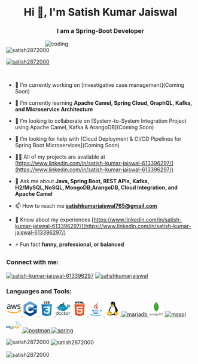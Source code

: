 <h1 align="center">Hi 👋, I'm Satish Kumar Jaiswal</h1>
<h3 align="center">I am a Spring-Boot Developer</h3>
<img align="right" alt="coding" width="400" src = "[https://encrypted-tbn0.gstatic.com/images?q=tbn:ANd9GcQeFgG4rzRMjJhRwxXDxktcibPItP7XOGNaRQ&s](https://encrypted-tbn0.gstatic.com/images?q=tbn:ANd9GcTQTI6PdmUJ5okMBv55VE3XLbh8VCJZotkIhw&s)">
<p align="left"> <img src="https://komarev.com/ghpvc/?username=satish2872000&label=Profile%20views&color=0e75b6&style=flat" alt="satish2872000" /> </p>

<p align="left"> <a href="https://github.com/ryo-ma/github-profile-trophy"><img src="https://github-profile-trophy.vercel.app/?username=satish2872000" alt="satish2872000" /></a> </p>

<p align="left"> <a href="https://twitter.com/" target="blank"><img src="https://img.shields.io/twitter/follow/?logo=twitter&style=for-the-badge" alt="" /></a> </p>

- 🔭 I’m currently working on [investigative case management](Coming Soon)

- 🌱 I’m currently learning **Apache Camel, Spring Cloud, GraphQL, Kafka, and Microservice Architecture**

- 👯 I’m looking to collaborate on [System-to-System Integration Project using Apache Camel, Kafka & ArangoDB](Coming Soon)

- 🤝 I’m looking for help with [Cloud Deployment & CI/CD Pipelines for Spring Boot Microservices](Coming Soon)

- 👨‍💻 All of my projects are available at [https://www.linkedin.com/in/satish-kumar-jaiswal-613396297/](https://www.linkedin.com/in/satish-kumar-jaiswal-613396297/)

- 💬 Ask me about **Java, Spring Boot, REST APIs, Kafka, H2/MySQL,NoSQL, MongoDB,ArangoDB, Cloud Integration, and Apache Camel**

- 📫 How to reach me **satishkumarjaiswal765@gmail.com**

- 📄 Know about my experiences [https://www.linkedin.com/in/satish-kumar-jaiswal-613396297/](https://www.linkedin.com/in/satish-kumar-jaiswal-613396297/)

- ⚡ Fun fact **funny, professional, or balanced**

<h3 align="left">Connect with me:</h3>
<p align="left">
<a href="https://linkedin.com/in/satish-kumar-jaiswal-613396297" target="blank"><img align="center" src="https://raw.githubusercontent.com/rahuldkjain/github-profile-readme-generator/master/src/images/icons/Social/linked-in-alt.svg" alt="satish-kumar-jaiswal-613396297" height="30" width="40" /></a>
<a href="https://fb.com/satishkumarjaiswal" target="blank"><img align="center" src="https://raw.githubusercontent.com/rahuldkjain/github-profile-readme-generator/master/src/images/icons/Social/facebook.svg" alt="satishkumarjaiswal" height="30" width="40" /></a>
</p>

<h3 align="left">Languages and Tools:</h3>
<p align="left"> <a href="https://aws.amazon.com" target="_blank" rel="noreferrer"> <img src="https://raw.githubusercontent.com/devicons/devicon/master/icons/amazonwebservices/amazonwebservices-original-wordmark.svg" alt="aws" width="40" height="40"/> </a> <a href="https://www.w3schools.com/cpp/" target="_blank" rel="noreferrer"> <img src="https://raw.githubusercontent.com/devicons/devicon/master/icons/cplusplus/cplusplus-original.svg" alt="cplusplus" width="40" height="40"/> </a> <a href="https://www.w3schools.com/css/" target="_blank" rel="noreferrer"> <img src="https://raw.githubusercontent.com/devicons/devicon/master/icons/css3/css3-original-wordmark.svg" alt="css3" width="40" height="40"/> </a> <a href="https://www.docker.com/" target="_blank" rel="noreferrer"> <img src="https://raw.githubusercontent.com/devicons/devicon/master/icons/docker/docker-original-wordmark.svg" alt="docker" width="40" height="40"/> </a> <a href="https://www.w3.org/html/" target="_blank" rel="noreferrer"> <img src="https://raw.githubusercontent.com/devicons/devicon/master/icons/html5/html5-original-wordmark.svg" alt="html5" width="40" height="40"/> </a> <a href="https://www.java.com" target="_blank" rel="noreferrer"> <img src="https://raw.githubusercontent.com/devicons/devicon/master/icons/java/java-original.svg" alt="java" width="40" height="40"/> </a> <a href="https://www.linux.org/" target="_blank" rel="noreferrer"> <img src="https://raw.githubusercontent.com/devicons/devicon/master/icons/linux/linux-original.svg" alt="linux" width="40" height="40"/> </a> <a href="https://mariadb.org/" target="_blank" rel="noreferrer"> <img src="https://www.vectorlogo.zone/logos/mariadb/mariadb-icon.svg" alt="mariadb" width="40" height="40"/> </a> <a href="https://www.mongodb.com/" target="_blank" rel="noreferrer"> <img src="https://raw.githubusercontent.com/devicons/devicon/master/icons/mongodb/mongodb-original-wordmark.svg" alt="mongodb" width="40" height="40"/> </a> <a href="https://www.microsoft.com/en-us/sql-server" target="_blank" rel="noreferrer"> <img src="https://www.svgrepo.com/show/303229/microsoft-sql-server-logo.svg" alt="mssql" width="40" height="40"/> </a> <a href="https://www.mysql.com/" target="_blank" rel="noreferrer"> <img src="https://raw.githubusercontent.com/devicons/devicon/master/icons/mysql/mysql-original-wordmark.svg" alt="mysql" width="40" height="40"/> </a> <a href="https://postman.com" target="_blank" rel="noreferrer"> <img src="https://www.vectorlogo.zone/logos/getpostman/getpostman-icon.svg" alt="postman" width="40" height="40"/> </a> <a href="https://spring.io/" target="_blank" rel="noreferrer"> <img src="https://www.vectorlogo.zone/logos/springio/springio-icon.svg" alt="spring" width="40" height="40"/> </a> </p>

<p><img align="left" src="https://github-readme-stats.vercel.app/api/top-langs?username=satish2872000&show_icons=true&locale=en&layout=compact" alt="satish2872000" /></p>

<p>&nbsp;<img align="center" src="https://github-readme-stats.vercel.app/api?username=satish2872000&show_icons=true&locale=en" alt="satish2872000" /></p>

<p><img align="center" src="https://github-readme-streak-stats.herokuapp.com/?user=satish2872000&" alt="satish2872000" /></p>
